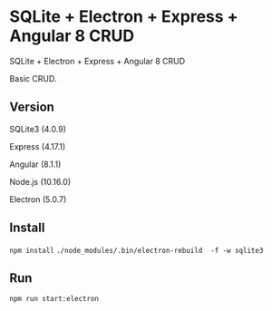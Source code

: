 # SQLite + Electron + Express + Angular 8 CRUD
SQLite + Electron + Express + Angular 8 CRUD

Basic CRUD.

## Version
SQLite3 (4.0.9) 

Express (4.17.1) 

Angular (8.1.1)

Node.js (10.16.0)

Electron (5.0.7)

## Install
`npm install`
`./node_modules/.bin/electron-rebuild  -f -w sqlite3`


##  Run 
`npm run start:electron`
